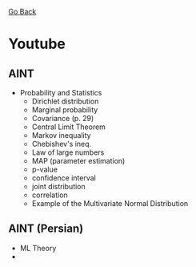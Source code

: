 [Go Back](https://github.com/arm-on/plan/blob/main/README.md)

# Youtube
## AINT
- Probability and Statistics
    - Dirichlet distribution
    - Marginal probability
    - Covariance (p. 29)
    - Central Limit Theorem
    - Markov inequality
    - Chebishev's ineq. 
    - Law of large numbers
    - MAP (parameter estimation)
    - p-value
    - confidence interval
    - joint distribution
    - correlation
    - Example of the Multivariate Normal Distribution
    
## AINT (Persian)
- ML Theory
- 